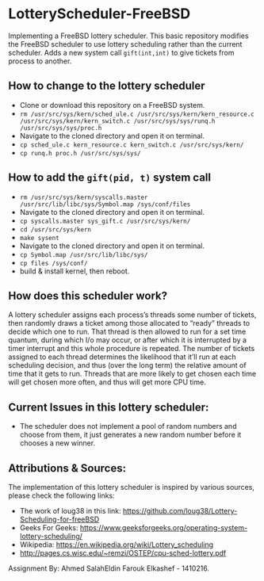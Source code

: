 # LotteryScheduler-FreeBSD
Implementing a FreeBSD lottery scheduler.
This basic repository modifies the FreeBSD scheduler to use lottery scheduling rather than the current scheduler. Adds a new system call `gift(int,int)` to give tickets from  process to another.

## How to change to the lottery scheduler

- Clone or download this repository on a FreeBSD system.
- `rm /usr/src/sys/kern/sched_ule.c /usr/src/sys/kern/kern_resource.c /usr/src/sys/kern/kern_switch.c /usr/src/sys/sys/runq.h /usr/src/sys/sys/proc.h`
- Navigate to the cloned directory and open it on terminal.
- `cp sched_ule.c kern_resource.c kern_switch.c /usr/src/sys/kern/` 
- `cp runq.h proc.h /usr/src/sys/sys/`

## How to add the `gift(pid, t)` system call

- `rm /usr/src/sys/kern/syscalls.master /usr/src/lib/libc/sys/Symbol.map /sys/conf/files`
- Navigate to the cloned directory and open it on terminal.
- `cp syscalls.master sys_gift.c /usr/src/sys/kern/`
- `cd /usr/src/sys/kern`
- `make sysent`
- Navigate to the cloned directory and open it on terminal.
- `cp Symbol.map /usr/src/lib/libc/sys/`
- `cp files /sys/conf/`
- build & install kernel, then reboot.


How does this scheduler work?
-------------------------
A lottery scheduler assigns each process’s threads some number of tickets, then randomly draws a ticket among those allocated to “ready” threads to decide which one to run. That thread is then allowed to run for a set time quantum, during which I/o may occur, or after which it is interrupted by a timer interrupt and this whole procedure is repeated. The number of tickets assigned to each thread determines the likelihood that it’ll run at each scheduling decision, and thus (over the long term) the relative amount of time that it gets to run. Threads that are more likely to get chosen each time will get chosen more often, and thus will get more CPU time.

Current Issues in this lottery scheduler:
----------------------------
- The scheduler does not implement a pool of random numbers and choose from them, it just generates a new random number before it chooses a new winner.

Attributions & Sources:
----------------------------
The implementation of this lottery scheduler is inspired by various sources, please check the following links:
- The work of loug38 in this link: https://github.com/loug38/Lottery-Scheduling-for-freeBSD
- Geeks For Geeks: https://www.geeksforgeeks.org/operating-system-lottery-scheduling/
- Wikipedia: https://en.wikipedia.org/wiki/Lottery_scheduling
- http://pages.cs.wisc.edu/~remzi/OSTEP/cpu-sched-lottery.pdf

Assignment By: Ahmed SalahEldin Farouk Elkashef - 1410216.
